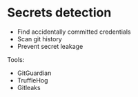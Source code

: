 # Secrets detection

* Find accidentally committed credentials
* Scan git history
* Prevent secret leakage

Tools:

* GitGuardian
* TruffleHog
* Gitleaks